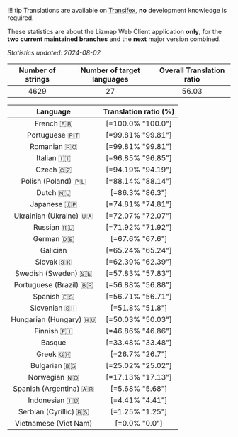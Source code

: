 <!--
DO NOT EDIT THIS FILE DIRECTLY.
It is generated automatically by transifex_stats.py in the scripts folder.
-->

!!! tip
    Translations are available on [Transifex](https://www.transifex.com/3liz-1/lizmap-locales/), **no** development
    knowledge is required.

These statistics are about the Lizmap Web Client application **only**, for the **two current
maintained branches** and the **next** major version combined.

*Statistics updated: 2024-08-02*

| Number of strings | Number of target languages | Overall Translation ratio |
|:-:|:-:|:-:|
4629|27|56.03

| Language | Translation ratio (%) |
|:-:|:-:|
French 🇫🇷 |[=100.0% "100.0"]|
Portuguese 🇵🇹 |[=99.81% "99.81"]|
Romanian 🇷🇴 |[=99.81% "99.81"]|
Italian 🇮🇹 |[=96.85% "96.85"]|
Czech 🇨🇿 |[=94.19% "94.19"]|
Polish (Poland) 🇵🇱 |[=88.14% "88.14"]|
Dutch 🇳🇱 |[=86.3% "86.3"]|
Japanese 🇯🇵 |[=74.81% "74.81"]|
Ukrainian (Ukraine) 🇺🇦 |[=72.07% "72.07"]|
Russian 🇷🇺 |[=71.92% "71.92"]|
German 🇩🇪 |[=67.6% "67.6"]|
Galician  |[=65.24% "65.24"]|
Slovak 🇸🇰 |[=62.39% "62.39"]|
Swedish (Sweden) 🇸🇪 |[=57.83% "57.83"]|
Portuguese (Brazil) 🇧🇷 |[=56.88% "56.88"]|
Spanish 🇪🇸 |[=56.71% "56.71"]|
Slovenian 🇸🇮 |[=51.8% "51.8"]|
Hungarian (Hungary) 🇭🇺 |[=50.03% "50.03"]|
Finnish 🇫🇮 |[=46.86% "46.86"]|
Basque  |[=33.48% "33.48"]|
Greek 🇬🇷 |[=26.7% "26.7"]|
Bulgarian 🇧🇬 |[=25.02% "25.02"]|
Norwegian 🇳🇴 |[=17.13% "17.13"]|
Spanish (Argentina) 🇦🇷 |[=5.68% "5.68"]|
Indonesian 🇮🇩 |[=4.41% "4.41"]|
Serbian (Cyrillic) 🇷🇸 |[=1.25% "1.25"]|
Vietnamese (Viet Nam)  |[=0.0% "0.0"]|

